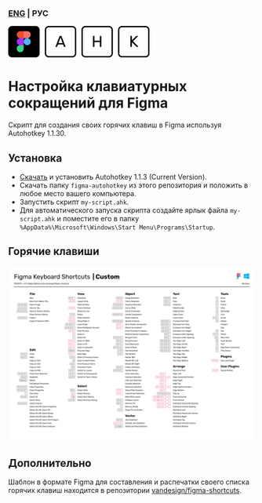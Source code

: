 ### [ENG](./README-ENG.md) | РУС
![Figma AHK logo](./figma-autohotkey.png)

# Настройка клавиатурных сокращений для Figma
Скрипт для создания своих горячих клавиш в Figma используя Autohotkey 1.1.30.

## Установка
- [Скачать](https://www.autohotkey.com/) и установить Autohotkey 1.1.3 (Current Version).
- Скачать папку `figma-autohotkey` из этого репозитория и положить в любое место вашего компьютера.
- Запустить скрипт `my-script.ahk`.
- Для автоматического запуска скрипта создайте ярлык файла `my-script.ahk` и поместите его в папку `%AppData%\Microsoft\Windows\Start Menu\Programs\Startup`.

## Горячие клавиши
![Shortcuts](./figma-autohotkey/figma/figma-shortcuts-windows-custom.png)

## Дополнительно
Шаблон в формате Figma для составления и распечатки своего списка горячих клавиш находится в репозитории
[vandesign/figma-shortcuts](https://github.com/vandesign/figma-shortcuts#figma).
